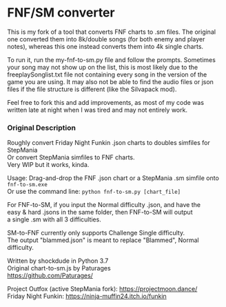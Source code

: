 # FNF/SM converter
This is my fork of a tool that converts FNF charts to .sm files. The original one converted them into 8k/double songs (for both enemy and player notes), whereas this one instead converts them into 4k single charts. 

To run it, run the my-fnf-to-sm.py file and follow the prompts. Sometimes your song may not show up on the list, this is most likely due to the freeplaySonglist.txt file not containing every song in the version of the game you are using. It may also not be able to find the audio files or json files if the file structure is different (like the SiIvapack mod).

Feel free to fork this and add improvements, as most of my code was written late at night when I was tired and may not entirely work.
### Original Description
Roughly convert Friday Night Funkin .json charts to doubles simfiles for StepMania \
Or convert StepMania simfiles to FNF charts. \
Very WIP but it works, kinda.

Usage: Drag-and-drop the FNF .json chart or a StepMania .sm simfile onto `fnf-to-sm.exe` \
Or use the command line: `python fnf-to-sm.py [chart_file]`

For FNF-to-SM, if you input the Normal difficulty .json, and have the \
easy & hard .jsons in the same folder, then FNF-to-SM will output \
a single .sm with all 3 difficulties.

SM-to-FNF currently only supports Challenge Single difficulty. \
The output "blammed.json" is meant to replace "Blammed", Normal difficulty.

Written by shockdude in Python 3.7 \
Original chart-to-sm.js by Paturages \
https://github.com/Paturages/

Project Outfox (active StepMania fork): https://projectmoon.dance/ \
Friday Night Funkin: https://ninja-muffin24.itch.io/funkin
